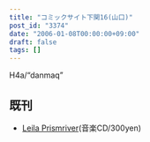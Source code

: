 ```yaml
---
title: "コミックサイト下関16(山口)"
post_id: "3374"
date: "2006-01-08T00:00:00+09:00"
draft: false
tags: []
---
```



H4a/“danmaq”

## 既刊



  * [Leila Prismriver](/!/leila/)(音楽CD/300yen)
